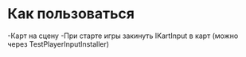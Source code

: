 # Как пользоваться
-Карт на сцену
-При старте игры закинуть IKartInput в карт (можно через TestPlayerInputInstaller)